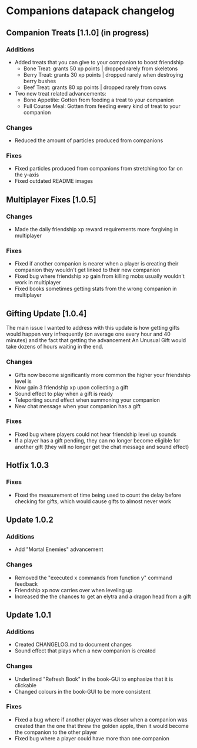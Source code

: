 # Companions datapack changelog

## Companion Treats [1.1.0] (in progress)

### Additions
 - Added treats that you can give to your companion to boost friendship
   - Bone Treat: grants 50 xp points | dropped rarely from skeletons
   - Berry Treat: grants 30 xp points | dropped rarely when destroying berry bushes
   - Beef Treat: grants 80 xp points | dropped rarely from cows
 - Two new treat related advancements:
   - Bone Appetite: Gotten from feeding a treat to your companion
   - Full Course Meal: Gotten from feeding every kind of treat to your companion

### Changes
 - Reduced the amount of particles produced from companions

### Fixes
 - Fixed particles produced from companions from stretching too far on the y-axis
 - Fixed outdated README images

## Multiplayer Fixes [1.0.5]

### Changes
 - Made the daily friendship xp reward requirements more forgiving in multiplayer

### Fixes
 - Fixed if another companion is nearer when a player is creating their companion they wouldn't get linked to their new companion
 - Fixed bug where friendship xp gain from killing mobs usually wouldn't work in multiplayer
 - Fixed books sometimes getting stats from the wrong companion in multiplayer

## Gifting Update [1.0.4]

The main issue I wanted to address with this update is how getting gifts would happen very infrequently (on average one every hour and 40 minutes) and the fact that getting the advancement An Unusual Gift would take dozens of hours waiting in the end.

### Changes
 - Gifts now become significantly more common the higher your friendship level is
 - Now gain 3 friendship xp upon collecting a gift
 - Sound effect to play when a gift is ready
 - Teleporting sound effect when summoning your companion
 - New chat message when your companion has a gift

 ### Fixes
  - Fixed bug where players could not hear friendship level up sounds
  - If a player has a gift pending, they can no longer become eligible for another gift (they will no longer get the chat message and sound effect)

## Hotfix 1.0.3

### Fixes
 - Fixed the measurement of time being used to count the delay before checking for gifts, which would cause gifts to almost never work

## Update 1.0.2

### Additions
 - Add "Mortal Enemies" advancement

### Changes
 - Removed the "executed x commands from function y" command feedback
 - Friendship xp now carries over when leveling up
 - Increased the the chances to get an elytra and a dragon head from a gift

## Update 1.0.1

### Additions
 - Created CHANGELOG.md to document changes
 - Sound effect that plays when a new companion is created

 ### Changes
 - Underlined "Refresh Book" in the book-GUi to enphasize that it is clickable
 - Changed colours in the book-GUI to be more consistent

### Fixes
 - Fixed a bug where if another player was closer when a companion was created than the one that threw the golden apple, then it would become the companion to the other player
 - Fixed bug where a player could have more than one companion